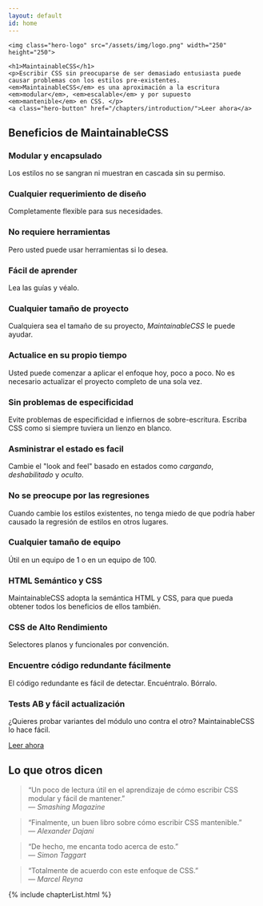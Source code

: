 ```yaml
---
layout: default
id: home
---
```


<div class="hero">

	<img class="hero-logo" src="/assets/img/logo.png" width="250" height="250">

	<h1>MaintainableCSS</h1>
	<p>Escribir CSS sin preocuparse de ser demasiado entusiasta puede causar problemas con los estilos pre-existentes. <em>MaintainableCSS</em> es una aproximación a la escritura <em>modular</em>, <em>escalable</em> y por supuesto <em>mantenible</em> en CSS. </p>
	<a class="hero-button" href="/chapters/introduction/">Leer ahora</a>
</div>
<!--
	<h2>Maintainable &mdash; Adjective</h2>
	<p>Keep in good condition. Keep at the same level.</p>
-->

<div class="benefits">
	<h2>Beneficios de MaintainableCSS</h2>
	<div class="benefits-wrapper">
		<div class="benefit">
			<h3>Modular y encapsulado</h3>
			<p>Los estilos no se sangran ni muestran en cascada sin su permiso.</p>
		</div>
		<div class="benefit">
			<h3>Cualquier requerimiento de diseño</h3>
			<p>Completamente flexible para sus necesidades.</p>
		</div>
		<div class="benefit">
			<h3>No requiere herramientas</h3>
			<p>Pero usted puede usar herramientas si lo desea.</p>
		</div>
		<div class="benefit">
			<h3>Fácil de aprender</h3>
			<p>Lea las guías y véalo.</p>
		</div>
		<div class="benefit">
			<h3>Cualquier tamaño de proyecto</h3>
			<p>Cualquiera sea el tamaño de su proyecto, <em>MaintainableCSS</em> le puede ayudar.</p>
		</div>
		<div class="benefit">
			<h3>Actualice en su propio tiempo</h3>
			<p>Usted puede comenzar a aplicar el enfoque hoy, poco a poco. No es necesario actualizar el proyecto completo de una sola vez.</p>
		</div>
		<div class="benefit">
			<h3>Sin problemas de especificidad</h3>
			<p>Evite problemas de especificidad e infiernos de sobre-escritura. Escriba CSS como si siempre tuviera un lienzo en blanco.</p>
		</div>
		<div class="benefit">
			<h3>Asministrar el estado es facil</h3>
			<p>Cambie el "look and feel" basado en estados como <em>cargando</em>, <em>deshabilitado</em> y <em>oculto</em>.</p>
		</div>
		<div class="benefit">
			<h3>No se preocupe por las regresiones</h3>
			<p>Cuando cambie los estilos existentes, no tenga miedo de que podría haber causado la regresión de estilos en otros lugares.</p>
		</div>
		<div class="benefit">
			<h3>Cualquier tamaño de equipo</h3>
			<p>Útil en un equipo de 1 o en un equipo de 100.</p>
		</div>
		<div class="benefit">
			<h3>HTML Semántico  y CSS</h3>
			<p>MaintainableCSS adopta la semántica HTML y CSS, para que pueda obtener todos los beneficios de ellos también.</p>
		</div>
		<div class="benefit">
			<h3>CSS de Alto Rendimiento</h3>
			<p>Selectores planos y funcionales por convención.</p>
		</div>
		<div class="benefit">
			<h3>Encuentre código redundante fácilmente</h3>
			<p>El código redundante es fácil de detectar. Encuéntralo. Bórralo.</p>
		</div>
		<div class="benefit">
			<h3>Tests AB y fácil actualización</h3>
			<p>¿Quieres probar variantes del módulo uno contra el otro? MaintainableCSS lo hace fácil.</p>
		</div>
		<a class="benefit-readNowButton" href="/chapters/introduction">Leer ahora</a>
	</div>
</div>
<div class="recommendations">
	<h2 class="recommendations-title">Lo que otros dicen</h2>
	<div class="recommendations-item">
		<blockquote>
			<p>&ldquo;Un poco de lectura útil en el aprendizaje de cómo escribir CSS modular y fácil de mantener.&rdquo;
			<br>&mdash; <cite>Smashing Magazine</cite>
			</p>
		</blockquote>
	</div>
	<div class="recommendations-item">
		<blockquote>
			<p>&ldquo;Finalmente, un buen libro sobre cómo escribir CSS mantenible.&rdquo;
			<br>&mdash; <cite>Alexander Dajani</cite>
			</p>
		</blockquote>
	</div>
	<div class="recommendations-item">
		<blockquote>
			<p>&ldquo;De hecho, me encanta todo acerca de esto.&rdquo;
			<br>&mdash; <cite>Simon Taggart</cite>
			</p>
		</blockquote>
	</div>
	<div class="recommendations-item">
		<blockquote>
			<p>&ldquo;Totalmente de acuerdo con este enfoque de CSS.&rdquo;
			<br>&mdash; <cite>Marcel Reyna</cite>
			</p>
		</blockquote>
	</div>
</div>

{% include chapterList.html %}

<!-- <div class="gotQuestion">
	<div class="gotQuestion-inner">
		<h2>Got a question, issue or suggestion?</h2>
		<p>Just <a href="http://github.com/adamsilver/maintainablecss.com/issues/new/">raise an issue for discussion</a> on Github.</p>
	</div>
</div> -->